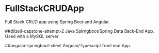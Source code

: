 # FullStackCRUDApp
Full Stack CRUD app using Spring Boot and Angular. 

##dilzell-capstone-attempt-2
Java Spirngboot/Spring Data Back-End App. Used with a MySQL server

##angular-springboot-client
Angular/Typescript front end App. 
